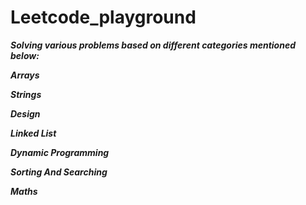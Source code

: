 # Leetcode_playground


***Solving various problems based on different categories mentioned below:***

***Arrays***

***Strings***

***Design***

***Linked List***

***Dynamic Programming***

***Sorting And Searching***

***Maths***



